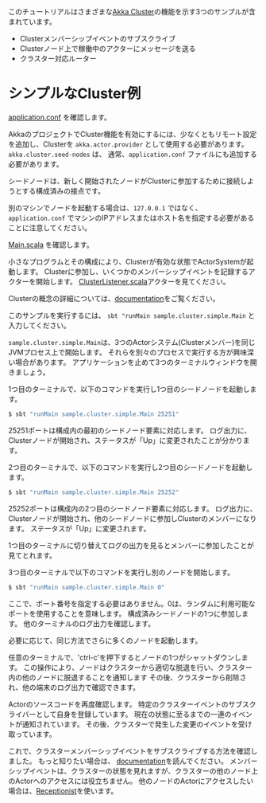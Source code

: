 このチュートリアルはさまざまな[Akka Cluster](https://doc.akka.io/docs/akka/2.6/typed/cluster.html)の機能を示す3つのサンプルが含まれています。

- Clusterメンバーシップイベントのサブスクライブ
- Clusterノード上で稼働中のアクターにメッセージを送る
- クラスター対応ルーター

# シンプルなCluster例

[application.conf](./src/main/resources/application.conf) を確認します。

AkkaのプロジェクトでCluster機能を有効にするには、少なくともリモート設定を追加し、Clusterを `akka.actor.provider` として使用する必要があります。
`akka.cluster.seed-nodes` は、 通常、`application.conf` ファイルにも追加する必要があります。

シードノードは、新しく開始されたノードがClusterに参加するために接続しようとする構成済みの接点です。

別のマシンでノードを起動する場合は、`127.0.0.1` ではなく、 `application.conf` でマシンのIPアドレスまたはホスト名を指定する必要があることに注意してください。

[Main.scala](./src/main/scala/sample/cluster/simple/Main.scala) を確認します。

小さなプログラムとその構成により、Clusterが有効な状態でActorSystemが起動します。
Clusterに参加し、いくつかのメンバーシップイベントを記録するアクターを開始します。
[ClusterListener.scala](./src/main/scala/sample/cluster/simple/ClusterListener.scala)アクターを見てください。

Clusterの概念の詳細については、[documentation](https://doc.akka.io/docs/akka/2.6/typed/cluster.html)をご覧ください。

このサンプルを実行するには、 `sbt "runMain sample.cluster.simple.Main` と入力してください。

`sample.cluster.simple.Main`は、3つのActorシステム(Clusterメンバー)を同じJVMプロセス上で開始します。
それらを別々のプロセスで実行する方が興味深い場合があります。
アプリケーションを止めて3つのターミナルウィンドウを開きましょう。

1つ目のターミナルで、以下のコマンドを実行し1つ目のシードノードを起動します。

```bash
$ sbt "runMain sample.cluster.simple.Main 25251"
```

25251ポートは構成内の最初のシードノード要素に対応します。
ログ出力に、Clusterノードが開始され、ステータスが「Up」に変更されたことが分かります。

2つ目のターミナルで、以下のコマンドを実行し2つ目のシードノードを起動します。

```bash
$ sbt "runMain sample.cluster.simple.Main 25252"
```

25252ポートは構成内の2つ目のシードノード要素に対応します。
ログ出力に、Clusterノードが開始され、他のシードノードに参加しClusterのメンバーになります。
ステータスが「Up」に変更されます。

1つ目のターミナルに切り替えてログの出力を見るとメンバーに参加したことが見てとれます。

3つ目のターミナルで以下のコマンドを実行し別のノードを開始します。

```bash
$ sbt "runMain sample.cluster.simple.Main 0"
```

ここで、ポート番号を指定する必要はありません。0は、ランダムに利用可能なポートを使用することを意味します。
構成済みシードノードの1つに参加します。
他のターミナルのログ出力を確認します。

必要に応じて、同じ方法でさらに多くのノードを起動します。

任意のターミナルで、'ctrl-c'を押下するとノードの1つがシャットダウンします。
この操作により、ノードはクラスターから適切な脱退を行い、クラスター内の他のノードに脱退することを通知します
その後、クラスターから削除され、他の端末のログ出力で確認できます。

Actorのソースコードを再度確認します。
特定のクラスターイベントのサブスクライバーとして自身を登録しています。
現在の状態に至るまでの一連のイベントが通知されています。
その後、クラスターで発生した変更のイベントを受け取っています。

これで、クラスターメンバーシップイベントをサブスクライブする方法を確認しました。
もっと知りたい場合は、 [documentation](https://doc.akka.io/docs/akka/2.6/typed/cluster.html#cluster-subscriptions)を読んでください。
メンバーシップイベントは、クラスターの状態を見れますが、クラスターの他のノード上のActorへのアクセスには役立ちません。
他のノードのActorにアクセスしたい場合は、[Receptionist](https://doc.akka.io/docs/akka/2.6/typed/actor-discovery.html#receptionist)を使います。

